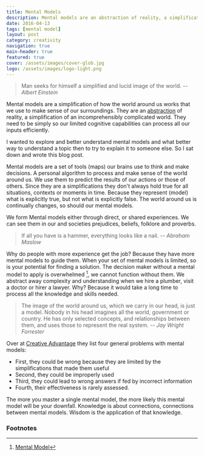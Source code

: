 ```yaml
---
title: Mental Models
description: Mental models are an abstraction of reality, a simplification of an incomprehensibly complicated world.
date: 2016-04-13
tags: [mental model]
layout: post
category: creativity
navigation: true
main-header: true
featured: true
cover: /assets/images/cover-glob.jpg
logo: /assets/images/logo-light.png
---
```

> Man seeks for himself a simplified and lucid image of the world.
> <cite> -- Albert Einstein</cite>

Mental models are a simplification of how the world around us works that we use to make sense of our surroundings. They are an [abstraction](https://en.wikipedia.org/wiki/Abstraction) of reality, a simplification of an incomprehensibly complicated world. They need to be simply so our limited cognitive capabilities can process all our inputs efficiently.

I wanted to explore and better understand mental models and what better way to understand a topic then to try to explain it to someone else. So I sat down and wrote this blog post.

Mental models are a set of tools (maps) our brains use to think and make decisions. A personal algorithm to process and make sense of the world around us. We use them to predict the results of our actions or those of others. Since they are a simplifications they don't always hold true for all situations, contexts or moments in time. Because they represent (model) what is explicitly true, but not what is explicitly false. The world around us is continually changes, so should our mental models.

We form Mental models either through direct, or shared experiences. We can see them in our and societies prejudices, beliefs, folklore and proverbs. 

> If all you have is a hammer, everything looks like a nail.
> <cite> -- Abraham Maslow</cite>

Why do people with more experience get the job? Because they have more mental models to guide them. When your set of mental models is limited, so is your potential for finding a solution. The decision maker without a mental model to apply is overwhelmed [^creative-advatage], we cannot function without them. We abstract away complexity and understanding when we hire a plumber, visit a doctor or hirer a lawyer. Why? Because it would take a long time to process all the knowledge and skills needed.

> The image of the world around us, which we carry in our head, is just a model. Nobody in his head imagines all the world, government or country. He has only selected concepts, and relationships between them, and uses those to represent the real system.
> <cite> -- Jay Wright Forrester</cite>

Over at [Creative Advantage](http://www.createadvantage.com/glossary/mental-model) they list four general problems with mental models:

* First, they could be wrong because they are limited by the simplifications that made them useful
* Second, they could be improperly used
* Third, they could lead to wrong answers if fed by incorrect information
* Fourth, their effectiveness is rarely assessed.

The more you master a single mental model, the more likely this mental model will be your downfall. Knowledge is about connections, connections between mental models. Wisdom is the application of that knowledge.

### Footnotes

[^creative-advatage]: [Mental Model](http://www.createadvantage.com/glossary/mental-model)
